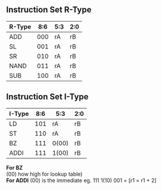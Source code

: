 ## Instruction Set R-Type
| R-Type        | 8:6         | 5:3         |2:0 | 
| ----------- | ----------- | ----------- | ----------- |
| ADD        | 000      | rA         | rB         |
| SL        | 001      | rA         | rB         |
| SR        | 010      | rA         | rB         |
| NAND       | 011      | rA         | rB         |
| SUB        | 100      | rA         | rB         |

## Instruction Set I-Type
| I-Type        | 8:6         | 5:3         |2:0 | 
| ----------- | ----------- | ----------- | ----------- |
| LD        | 101      | rA         | rB         |
| ST        | 110      | rA         | rB        |
| BZ        | 111      | 0(00)         | rB         |  
| ADDI       | 111      | 1(00)         | rB         |  


 **For BZ**  
(00) how high for lookup table)   
 **For ADDI** 
(00) is the immediate 
eg. 111 1(10) 001 = [r1 = r1 + 2]

